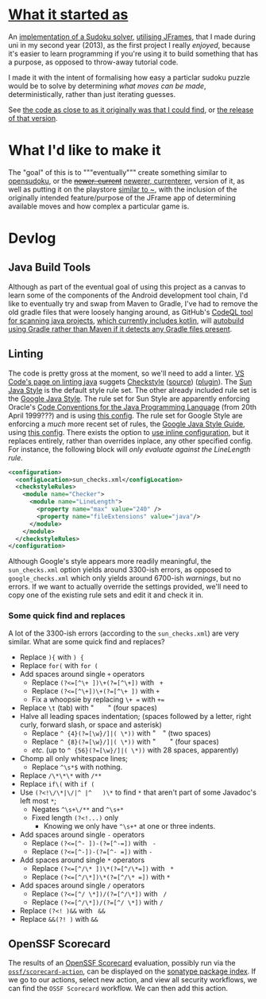 # [What it started as](https://github.com/Skenvy/Sudoku/releases/tag/v0.0.0)
An [implementation of a Sudoku solver](https://github.com/Skenvy/Sudoku/blob/v0.0.0/Sudoku/APP/src/main/java/com/skenvy/sudoku/sudoku.java), [utilising JFrames](https://github.com/Skenvy/Sudoku/blob/v0.0.0/Sudoku/GUI/src/main/java/com/skenvy/sudokuGUI/sudokuGUI.java), that I made during uni in my second year (2013), as the first project I really _enjoyed_, because it's easier to learn programming if you're using it to build something that has a purpose, as opposed to throw-away tutorial code.

I made it with the intent of formalising how easy a particlar sudoku puzzle would be to solve by determining _what moves can be made_, deterministically, rather than just iterating guesses.

See [the code as close to as it originally was that I could find](https://github.com/Skenvy/Sudoku/tree/v0.0.0), or [the release of that version](https://github.com/Skenvy/Sudoku/releases/tag/v0.0.0).

# What I'd like to make it
The "goal" of this is to """eventually""" create something similar to [opensudoku](https://github.com/romario333/opensudoku), or the ~~[newer, current](https://github.com/ogarcia/opensudoku)~~ [newerer, currenterer](https://gitlab.com/opensudoku/opensudoku), version of it, as well as putting it on the playstore [similar to ~](https://play.google.com/store/apps/details?id=org.moire.opensudoku), with the inclusion of the originally intended feature/purpose of the JFrame app of determining available moves and how complex a particular game is. 

# Devlog
## Java Build Tools
Although as part of the eventual goal of using this project as a canvas to learn some of the components of the Android development tool chain, I'd like to eventually try and swap from Maven to Gradle, I've had to remove the old gradle files that were loosely hanging around, as GitHub's [CodeQL tool for scanning java projects](https://codeql.github.com/docs/codeql-overview/supported-languages-and-frameworks/#), [which currently includes kotlin](https://docs.github.com/en/code-security/code-scanning/automatically-scanning-your-code-for-vulnerabilities-and-errors/customizing-code-scanning#changing-the-languages-that-are-analyzed), will [autobuild using Gradle rather than Maven if it detects any Gradle files present](https://docs.github.com/en/code-security/code-scanning/automatically-scanning-your-code-for-vulnerabilities-and-errors/configuring-the-codeql-workflow-for-compiled-languages#java--and-kotlin).
## Linting
The code is pretty gross at the moment, so we'll need to add a linter. [VS Code's page on linting java](https://code.visualstudio.com/docs/java/java-linting) suggets [Checkstyle](https://checkstyle.sourceforge.io/) ([source](https://github.com/checkstyle/checkstyle)) ([plugin](https://maven.apache.org/plugins/maven-checkstyle-plugin/index.html)). The [Sun Java Style](https://checkstyle.org/sun_style.html) is the default style rule set. The other already included rule set is the [Google Java Style](https://checkstyle.org/google_style.html). The rule set for Sun Style are apparently enforcing Oracle's [Code Conventions for the Java Programming Language](https://www.oracle.com/java/technologies/javase/codeconventions-contents.html) (from 20th April 1999???) and is using [this config](https://github.com/checkstyle/checkstyle/blob/master/src/main/resources/sun_checks.xml). The rule set for Google Style are enforcing a _much_ more recent set of rules, the [Google Java Style Guide](https://google.github.io/styleguide/javaguide.html), using [this config](https://github.com/checkstyle/checkstyle/blob/master/src/main/resources/google_checks.xml). There exists the option to [use inline configuration](https://maven.apache.org/plugins/maven-checkstyle-plugin/examples/inline-checker-config.html), but it replaces entirely, rather than overrides inplace, any other specified config. For instance, the following block will _only evaluate against the LineLength rule_.
```xml
<configuration>
  <configLocation>sun_checks.xml</configLocation>
  <checkstyleRules>
    <module name="Checker">
      <module name="LineLength">
        <property name="max" value="240" />
        <property name="fileExtensions" value="java"/>
      </module>
    </module>
  </checkstyleRules>
</configuration>
```
Although Google's style appears more readily meaningful, the `sun_checks.xml` option yields around 3300-ish errors, as opposed to `google_checks.xml` which only yields around 6700-ish _warnings_, but no errors. If we want to actually override the settings provided, we'll need to copy one of the existing rule sets and edit it and check it in.
### Some quick find and replaces
A lot of the 3300-ish errors (according to the `sun_checks.xml`) are very similar. What are some quick find and replaces?
* Replace `){` with `) {`
* Replace `for(` with `for (`
* Add spaces around single `+` operators
    * Replace `(?<=[^\+ ])\+(?=[^\+])` with ` +`
    * Replace `(?<=[^\+])\+(?=[^\+ ])` with `+ `
    * Fix a whoopsie by replacing `\+ =` with `+=`
* Replace `\t` (tab) with "`    `" (four spaces)
* Halve all leading spaces indentation; (spaces followed by a letter, right curly, forward slash, or space and asterisk)
    * Replace `^ {4}(?=[\w}/]|( \*))` with "`  `" (two spaces)
    * Replace `^ {8}(?=[\w}/]|( \*))` with "`    `" (four spaces)
    * _etc._ (up to `^ {56}(?=[\w}/]|( \*))` with 28 spaces, apparently)
* Chomp all only whitespace lines;
    * Replace `^\s*$` with nothing.
* Replace `/\*\*\*` with `/**`
* Replace `if\(` with `if (`
* Use `(?<!\/\*|\/|^ |^   )\*` to find `*` that aren't part of some Javadoc's left most `*`;
    * Negates `^\s+\/**` and `^\s+*`
    * Fixed length `(?<!...)` only
        * Knowing we only have `^\s+*` at one or three indents.
* Add spaces around single `-` operators
    * Replace `(?<=[^- ])-(?=[^-=])` with ` -`
    * Replace `(?<=[^-])-(?=[^- =])` with `- `
* Add spaces around single `*` operators
    * Replace `(?<=[^/\* ])\*(?=[^/\*=])` with ` *`
    * Replace `(?<=[^/\*])\*(?=[^/\* =])` with `* `
* Add spaces around single `/` operators
    * Replace `(?<=[^/ \*])/(?=[^/\*])` with ` /`
    * Replace `(?<=[^/\*])/(?=[^/ \*])` with `/ `
* Replace `(?<! )&&` with ` &&`
* Replace `&&(?! )` with `&& `
## OpenSSF Scorecard
The results of an [OpenSSF Scorecard](https://github.com/ossf/scorecard) evaluation, possibly run via the [`ossf/scorecard-action`](https://github.com/ossf/scorecard-action), can be displayed on the [sonatype package index](https://search.maven.org/artifact/io.github.skenvy/sudoku). If we go to our actions, select new action, and view all security workflows, we can find the `OSSF Scorecard` workflow. We can then add this action.

